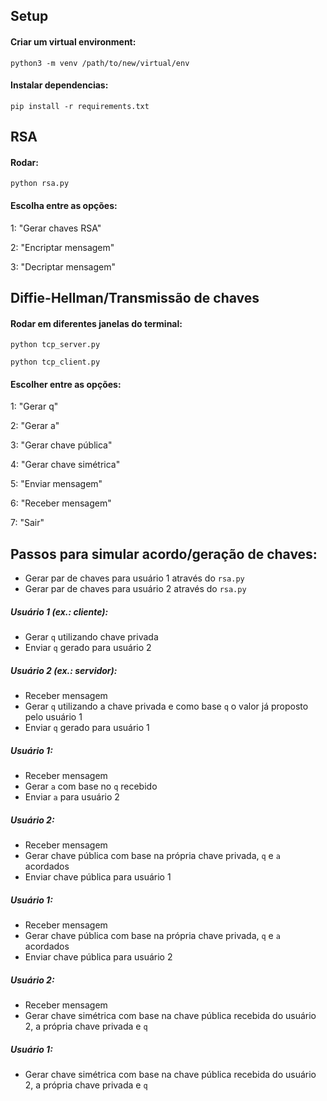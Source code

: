 ## Setup

#### Criar um virtual environment:

``python3 -m venv /path/to/new/virtual/env``


#### Instalar dependencias:

``pip install -r requirements.txt``



## RSA

#### Rodar:

``python rsa.py``

#### Escolha entre as opções:

1: "Gerar chaves RSA"

2: "Encriptar mensagem"

3: "Decriptar mensagem"


## Diffie-Hellman/Transmissão de chaves


#### Rodar em diferentes janelas do terminal:

``python tcp_server.py``

``python tcp_client.py``


#### Escolher entre as opções:

1: "Gerar q"

2: "Gerar a"

3: "Gerar chave pública"

4: "Gerar chave simétrica"

5: "Enviar mensagem"

6: "Receber mensagem"

7: "Sair"


## Passos para simular acordo/geração de chaves:

- Gerar par de chaves para usuário 1 através do ``rsa.py``
- Gerar par de chaves para usuário 2 através do ``rsa.py``

##### Usuário 1 (ex.: cliente):

- Gerar ``q`` utilizando chave privada
- Enviar ``q`` gerado para usuário 2


##### Usuário 2 (ex.: servidor):
- Receber mensagem
- Gerar ``q`` utilizando a chave privada e como base ``q`` o valor já proposto pelo usuário 1
- Enviar ``q`` gerado para usuário 1

##### Usuário 1:
- Receber mensagem
- Gerar ``a`` com base no ``q`` recebido
- Enviar ``a`` para usuário 2

##### Usuário 2:
- Receber mensagem
- Gerar chave pública com base na própria chave privada, ``q`` e ``a`` acordados
- Enviar chave pública para usuário 1

##### Usuário 1:
- Receber mensagem
- Gerar chave pública com base na própria chave privada, ``q`` e ``a`` acordados
- Enviar chave pública para usuário 2

##### Usuário 2:
- Receber mensagem
- Gerar chave simétrica com base na chave pública recebida do usuário 2, a própria chave privada e ``q`` 

##### Usuário 1:
- Gerar chave simétrica com base na chave pública recebida do usuário 2, a própria chave privada e ``q`` 
